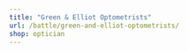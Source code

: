 ```yaml
---
title: "Green & Elliot Optometrists"
url: /battle/green-and-elliot-optometrists/
shop: optician
---
```

